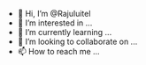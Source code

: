 - 👋 Hi, I’m @Rajuluitel
- 👀 I’m interested in ...
- 🌱 I’m currently learning ...
- 💞️ I’m looking to collaborate on ...
- 📫 How to reach me ...

<!---
Rajuluitel/Rajuluitel is a ✨ special ✨ repository because its `README.md` (this file) appears on your GitHub profile.
You can click the Preview link to take a look at your changes.
--->
